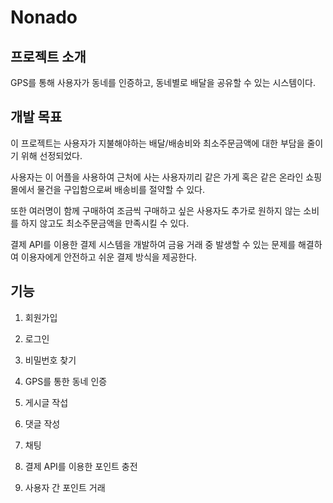 # Nonado 

## 프로젝트 소개
GPS를 통해 사용자가 동네를 인증하고, 동네별로 배달을 공유할 수 있는 시스템이다. 




## 개발 목표
이 프로젝트는 사용자가 지불해야하는 배달/배송비와 최소주문금액에 대한 부담을 줄이기 위해 선정되었다. 

사용자는 이 어플을 사용하여 근처에 사는 사용자끼리 같은 가게 혹은 같은 온라인 쇼핑몰에서 물건을 구입함으로써 배송비를 절약할 수 있다. 

또한 여러명이 함께 구매하여 조금씩 구매하고 싶은 사용자도 추가로 원하지 않는 소비를 하지 않고도 최소주문금액을 만족시킬 수 있다. 

결제 API를 이용한 결제 시스템을 개발하여 금융 거래 중 발생할 수 있는 문제를 해결하여 이용자에게 안전하고 쉬운 결제 방식을 제공한다. 


## 기능
1. 회원가입

2. 로그인

3. 비밀번호 찾기

4. GPS를 통한 동네 인증

5. 게시글 작섭

6. 댓글 작성

7. 채팅

8. 결제 API를 이용한 포인트 충전

9. 사용자 간 포인트 거래
